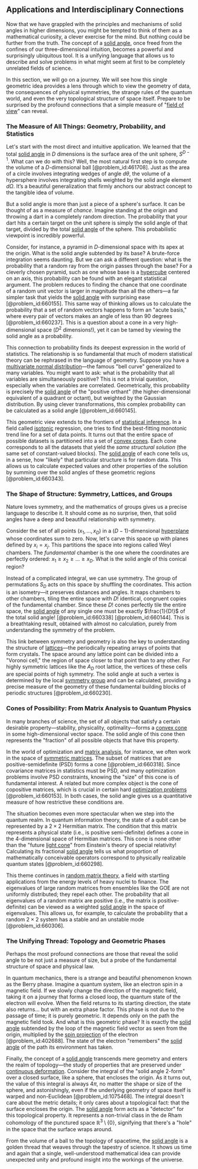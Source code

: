 ## Applications and Interdisciplinary Connections

Now that we have grappled with the principles and mechanisms of solid angles in higher dimensions, you might be tempted to think of them as a mathematical curiosity, a clever exercise for the mind. But nothing could be further from the truth. The concept of a [solid angle](@article_id:154262), once freed from the confines of our three-dimensional intuition, becomes a powerful and surprisingly ubiquitous tool. It is a unifying language that allows us to describe and solve problems in what might seem at first to be completely unrelated fields of science.

In this section, we will go on a journey. We will see how this single geometric idea provides a lens through which to view the geometry of data, the consequences of physical symmetries, the strange rules of the quantum world, and even the very topological structure of space itself. Prepare to be surprised by the profound connections that a simple measure of "[field of view](@article_id:175196)" can reveal.

### The Measure of All Things: Geometry, Probability, and Statistics

Let's start with the most direct and intuitive application. We learned that the total [solid angle](@article_id:154262) in $D$ dimensions is the surface area of the unit sphere, $S^{D-1}$. What can we do with this? Well, the most natural first step is to compute the volume of a $D$-dimensional ball [@problem_id:461708]. Just as the area of a circle involves integrating wedges of angle $d\theta$, the volume of a hypersphere involves integrating shells weighted by the solid angle element $d\Omega$. It’s a beautiful generalization that firmly anchors our abstract concept to the tangible idea of volume.

But a solid angle is more than just a piece of a sphere's surface. It can be thought of as a measure of *chance*. Imagine standing at the origin and throwing a dart in a completely random direction. The probability that your dart hits a certain target on the unit sphere is simply the solid angle of that target, divided by the total [solid angle](@article_id:154262) of the sphere. This probabilistic viewpoint is incredibly powerful.

Consider, for instance, a pyramid in $D$-dimensional space with its apex at the origin. What is the solid angle subtended by its base? A brute-force integration seems daunting. But we can ask a different question: what is the probability that a random ray from the origin passes through the base? For a cleverly chosen pyramid, such as one whose base is a [hypercube](@article_id:273419) centered on an axis, this probability can be found with an elegant statistical argument. The problem reduces to finding the chance that one coordinate of a random unit vector is larger in magnitude than all the others—a far simpler task that yields the [solid angle](@article_id:154262) with surprising ease [@problem_id:660155]. This same way of thinking allows us to calculate the probability that a set of random vectors happens to form an "acute basis," where every pair of vectors makes an angle of less than 90 degrees [@problem_id:660237]. This is a question about a cone in a very high-dimensional space ($D^2$ dimensions!), yet it can be tamed by viewing the solid angle as a probability.

This connection to probability finds its deepest expression in the world of statistics. The relationship is so fundamental that much of modern statistical theory can be rephrased in the language of geometry. Suppose you have a [multivariate normal distribution](@article_id:266723)—the famous "bell curve" generalized to many variables. You might want to ask: what is the probability that all variables are simultaneously positive? This is not a trivial question, especially when the variables are correlated. Geometrically, this probability is precisely the [solid angle](@article_id:154262) of the "positive orthant" (the higher-dimensional equivalent of a quadrant or octant), but weighted by the Gaussian distribution. By using clever transformations, this complex probability can be calculated as a solid angle [@problem_id:660145].

This geometric view extends to the frontiers of [statistical inference](@article_id:172253). In a field called [isotonic](@article_id:140240) regression, one tries to find the best-fitting monotonic trend line for a set of data points. It turns out that the entire space of possible datasets is partitioned into a set of [convex cones](@article_id:635158). Each cone corresponds to all the datasets that yield the *same structural solution* (the same set of constant-valued blocks). The [solid angle](@article_id:154262) of each cone tells us, in a sense, how "likely" that particular structure is for random data. This allows us to calculate expected values and other properties of the solution by summing over the solid angles of these geometric regions [@problem_id:660343].

### The Shape of Structure: Symmetry, Lattices, and Groups

Nature loves symmetry, and the mathematics of groups gives us a precise language to describe it. It should come as no surprise, then, that solid angles have a deep and beautiful relationship with symmetry.

Consider the set of all points $(x_1, \dots, x_D)$ in a $(D-1)$-dimensional [hyperplane](@article_id:636443) whose coordinates sum to zero. Now, let's carve this space up with planes defined by $x_i = x_j$. This partitions the space into regions called Weyl chambers. The *fundamental* chamber is the one where the coordinates are perfectly ordered: $x_1 \ge x_2 \ge \dots \ge x_D$. What is the solid angle of this conical region?

Instead of a complicated integral, we can use symmetry. The group of permutations $S_D$ acts on this space by shuffling the coordinates. This action is an isometry—it preserves distances and angles. It maps chambers to other chambers, tiling the entire space with $D!$ identical, congruent copies of the fundamental chamber. Since these $D!$ cones perfectly tile the entire space, the [solid angle](@article_id:154262) of any single one must be exactly $\frac{1}{D!}$ of the total solid angle! [@problem_id:660338] [@problem_id:660144]. This is a breathtaking result, obtained with almost no calculation, purely from understanding the symmetry of the problem.

This link between symmetry and geometry is also the key to understanding the structure of [lattices](@article_id:264783)—the periodically repeating arrays of points that form crystals. The space around any lattice point can be divided into a "Voronoi cell," the region of space closer to that point than to any other. For highly symmetric lattices like the $A_D$ root lattice, the vertices of these cells are special points of high symmetry. The solid angle at such a vertex is determined by the local [symmetry group](@article_id:138068) and can be calculated, providing a precise measure of the geometry of these fundamental building blocks of periodic structures [@problem_id:660230].

### Cones of Possibility: From Matrix Analysis to Quantum Physics

In many branches of science, the set of all objects that satisfy a certain desirable property—stability, physicality, optimality—forms a [convex cone](@article_id:261268) in some high-dimensional vector space. The solid angle of this cone then represents the "fraction" of all possible objects that have this property.

In the world of optimization and [matrix analysis](@article_id:203831), for instance, we often work in the space of [symmetric matrices](@article_id:155765). The subset of matrices that are positive-semidefinite (PSD) forms a cone [@problem_id:660318]. Since covariance matrices in statistics must be PSD, and many optimization problems involve PSD constraints, knowing the "size" of this cone is of fundamental interest. A related but more complex object is the cone of copositive matrices, which is crucial in certain hard [optimization problems](@article_id:142245) [@problem_id:660153]. In both cases, the solid angle gives us a quantitative measure of how restrictive these conditions are.

The situation becomes even more spectacular when we step into the quantum realm. In quantum information theory, the state of a qubit can be represented by a $2 \times 2$ Hermitian matrix. The condition that this matrix represents a physical state (i.e., is positive semi-definite) defines a cone in the 4-dimensional space of Hermitian matrices. This cone is none other than the "future [light cone](@article_id:157173)" from Einstein's theory of special relativity! Calculating its fractional [solid angle](@article_id:154262) tells us what proportion of mathematically conceivable operators correspond to physically realizable quantum states [@problem_id:660298].

This theme continues in [random matrix theory](@article_id:141759), a field with startling applications from the energy levels of heavy nuclei to finance. The eigenvalues of large random matrices from ensembles like the GOE are not uniformly distributed; they repel each other. The probability that all eigenvalues of a random matrix are positive (i.e., the matrix is positive-definite) can be viewed as a weighted [solid angle](@article_id:154262) in the space of eigenvalues. This allows us, for example, to calculate the probability that a random $2 \times 2$ system has a stable and an unstable mode [@problem_id:660306].

### The Unifying Thread: Topology and Geometric Phases

Perhaps the most profound connections are those that reveal the solid angle to be not just a measure of size, but a probe of the fundamental structure of space and physical law.

In quantum mechanics, there is a strange and beautiful phenomenon known as the Berry phase. Imagine a quantum system, like an electron spin in a magnetic field. If we slowly change the direction of the magnetic field, taking it on a journey that forms a closed loop, the quantum state of the electron will evolve. When the field returns to its starting direction, the state also returns... but with an extra phase factor. This phase is not due to the passage of time; it is purely geometric. It depends only on the path the magnetic field took. And what is this geometric phase? It is exactly the [solid angle](@article_id:154262) subtended by the loop of the magnetic field vector as seen from the origin, multiplied by the [spin projection](@article_id:183865) of the electron [@problem_id:402688]. The state of the electron "remembers" the [solid angle](@article_id:154262) of the path its environment has taken.

Finally, the concept of a [solid angle](@article_id:154262) transcends mere geometry and enters the realm of topology—the study of properties that are preserved under [continuous deformation](@article_id:151197). Consider the integral of the "solid angle 2-form" over a closed surface, like a sphere, that encloses the origin. As it turns out, the value of this integral is always $4\pi$, no matter the shape or size of the sphere, and astonishingly, even if the underlying geometry of space itself is warped and non-Euclidean [@problem_id:1075468]. The integral doesn't care about the metric details; it only cares about a topological fact: that the surface encloses the origin. The [solid angle](@article_id:154262) form acts as a "detector" for this topological property. It represents a non-trivial class in the de Rham cohomology of the punctured space $\mathbb{R}^3 \setminus \{0\}$, signifying that there's a "hole" in the space that the surface wraps around.

From the volume of a ball to the topology of spacetime, the [solid angle](@article_id:154262) is a golden thread that weaves through the tapestry of science. It shows us time and again that a single, well-understood mathematical idea can provide unexpected unity and profound insight into the workings of the universe.